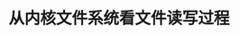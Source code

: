 # 从内核文件系统看文件读写过程

[](https://mp.weixin.qq.com/s/lF01iytTGogjpcE8ZQKA8g)
[](http://www.cnblogs.com/huxiao-tee/p/4657851.html)